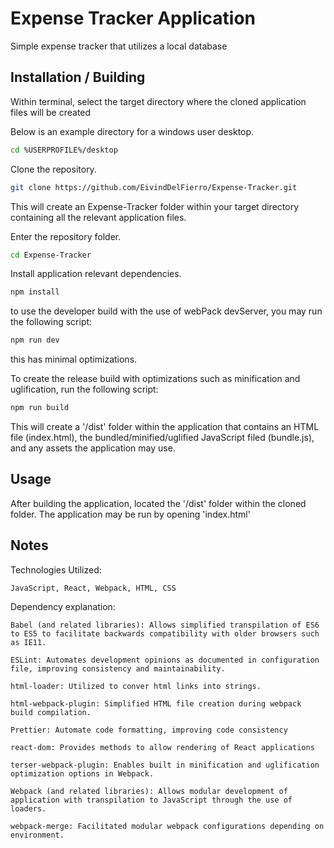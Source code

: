 # Expense Tracker Application

Simple expense tracker that utilizes a local database

## Installation / Building

Within terminal, select the target directory where the cloned application files will be created

Below is an example directory for a windows user desktop.

```bash
cd %USERPROFILE%/desktop
```

Clone the repository.

```bash
git clone https://github.com/EivindDelFierro/Expense-Tracker.git
```

This will create an Expense-Tracker folder within your target directory containing all the relevant application files.

Enter the repository folder.

```bash
cd Expense-Tracker
```

Install application relevant dependencies.

```bash
npm install
```

to use the developer build with the use of webPack devServer, you may run the following script:

```bash
npm run dev
```

this has minimal optimizations.

To create the release build with optimizations such as minification and uglification, run the following script:

```bash
npm run build
```

This will create a '/dist' folder within the application that contains an HTML file (index.html), the bundled/minified/uglified JavaScript filed (bundle.js), and any assets the application may use.

## Usage

After building the application, located the '/dist' folder within the cloned folder.
The application may be run by opening 'index.html'

## Notes

Technologies Utilized:

```
JavaScript, React, Webpack, HTML, CSS
```

Dependency explanation:

```
Babel (and related libraries): Allows simplified transpilation of ES6 to ES5 to facilitate backwards compatibility with older browsers such as IE11.

ESLint: Automates development opinions as documented in configuration file, improving consistency and maintainability.

html-loader: Utilized to conver html links into strings.

html-webpack-plugin: Simplified HTML file creation during webpack build compilation.

Prettier: Automate code formatting, improving code consistency

react-dom: Provides methods to allow rendering of React applications

terser-webpack-plugin: Enables built in minification and uglification optimization options in Webpack.

Webpack (and related libraries): Allows modular development of application with transpilation to JavaScript through the use of loaders.

webpack-merge: Facilitated modular webpack configurations depending on environment.
```
